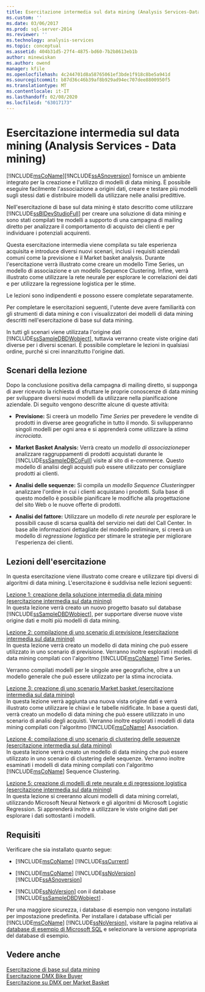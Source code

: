 ```yaml
---
title: Esercitazione intermedia sul data mining (Analysis Services-Data mining) | Microsoft Docs
ms.custom: ''
ms.date: 03/06/2017
ms.prod: sql-server-2014
ms.reviewer: ''
ms.technology: analysis-services
ms.topic: conceptual
ms.assetid: 404b31d5-27f4-4875-bd60-7b2b8613eb1b
author: minewiskan
ms.author: owend
manager: kfile
ms.openlocfilehash: 4c244701d8a58765061ef3bde1f918c8be5a941d
ms.sourcegitcommit: b87d36c46b39af8b929ad94ec707dee8800950f5
ms.translationtype: MT
ms.contentlocale: it-IT
ms.lasthandoff: 02/08/2020
ms.locfileid: "63017173"
---
```

# <a name="intermediate-data-mining-tutorial-analysis-services---data-mining"></a>Esercitazione intermedia sul data mining (Analysis Services - Data mining)
  [!INCLUDE[msCoName](../includes/msconame-md.md)][!INCLUDE[ssASnoversion](../includes/ssasnoversion-md.md)] fornisce un ambiente integrato per la creazione e l'utilizzo di modelli di data mining. È possibile eseguire facilmente l'associazione a origini dati, creare e testare più modelli sugli stessi dati e distribuire modelli da utilizzare nelle analisi predittive.  
  
 Nell'esercitazione di base sul data mining è stato descritto come utilizzare [!INCLUDE[ssBIDevStudioFull](../includes/ssbidevstudiofull-md.md)] per creare una soluzione di data mining e sono stati compilati tre modelli a supporto di una campagna di mailing diretto per analizzare il comportamento di acquisto dei clienti e per individuare i potenziali acquirenti.  
  
 Questa esercitazione intermedia viene compilata su tale esperienza acquisita e introduce diversi nuovi scenari, inclusi i requisiti aziendali comuni come la previsione e il Market basket analysis. Durante l'esercitazione verrà illustrato come creare un modello Time Series, un modello di associazione e un modello Sequence Clustering. Infine, verrà illustrato come utilizzare la rete neurale per esplorare le correlazioni dei dati e per utilizzare la regressione logistica per le stime.  
  
 Le lezioni sono indipendenti e possono essere completate separatamente.  
  
 Per completare le esercitazioni seguenti, l'utente deve avere familiarità con gli strumenti di data mining e con i visualizzatori dei modelli di data mining descritti nell'esercitazione di base sul data mining.  
  
 In tutti gli scenari viene utilizzata l'origine dati [!INCLUDE[ssSampleDBDWobject](../includes/sssampledbdwobject-md.md)], tuttavia verranno create viste origine dati diverse per i diversi scenari. È possibile completare le lezioni in qualsiasi ordine, purché si crei innanzitutto l'origine dati.  
  
## <a name="lesson-scenarios"></a>Scenari della lezione  
 Dopo la conclusione positiva della campagna di mailing diretto, si supponga di aver ricevuto la richiesta di sfruttare le proprie conoscenze di data mining per sviluppare diversi nuovi modelli da utilizzare nella pianificazione aziendale. Di seguito vengono descritte alcune di queste attività:  
  
-   **Previsione:** Si creerà un modello *Time Series* per prevedere le vendite di prodotti in diverse aree geografiche in tutto il mondo. Si svilupperanno singoli modelli per ogni area e si apprenderà come utilizzare la *stima incrociata*.  
  
-   **Market Basket Analysis:** Verrà creato un *modello di associazione*per analizzare raggruppamenti di prodotti acquistati durante le [!INCLUDE[ssSampleDBCoFull](../includes/sssampledbcofull-md.md)] visite al sito di e-commerce. Questo modello di analisi degli acquisti può essere utilizzato per consigliare prodotti ai clienti.  
  
-   **Analisi delle sequenze:** Si compila un *modello Sequence Clustering*per analizzare l'ordine in cui i clienti acquistano i prodotti. Sulla base di questo modello è possibile pianificare le modifiche alla progettazione del sito Web o le nuove offerte di prodotti.  
  
-   **Analisi del fattore:** Utilizzare un modello di *rete neurale* per esplorare le possibili cause di scarsa qualità del servizio nei dati del Call Center. In base alle informazioni dettagliate del modello preliminare, si creerà un modello di *regressione logistica* per stimare le strategie per migliorare l'esperienza dei clienti.  
  
## <a name="what-you-will-learn"></a>Lezioni dell'esercitazione  
 In questa esercitazione viene illustrato come creare e utilizzare tipi diversi di algoritmi di data mining. L'esercitazione è suddivisa nelle lezioni seguenti:  
  
 [Lezione 1: creazione della soluzione intermedia di data mining &#40;esercitazione intermedia sul data mining&#41;](../../2014/tutorials/lesson-1-create-solution-intermediate-data-mining-tutorial.md)  
 In questa lezione verrà creato un nuovo progetto basato sul database [!INCLUDE[ssSampleDBDWobject](../includes/sssampledbdwobject-md.md)], per supportare diverse nuove viste origine dati e molti più modelli di data mining.  
  
 [Lezione 2: compilazione di uno scenario di previsione &#40;esercitazione intermedia sul data mining&#41;](../../2014/tutorials/lesson-2-building-a-forecasting-scenario-intermediate-data-mining-tutorial.md)  
 In questa lezione verrà creato un modello di data mining che può essere utilizzato in uno scenario di previsione. Verranno inoltre esplorati i modelli di data mining compilati con l'algoritmo [!INCLUDE[msCoName](../includes/msconame-md.md)] Time Series.  
  
 Verranno compilati modelli per le singole aree geografiche, oltre a un modello generale che può essere utilizzato per la stima incrociata.  
  
 [Lezione 3: creazione di uno scenario Market basket &#40;esercitazione intermedia sul data mining&#41;](../../2014/tutorials/lesson-3-building-a-market-basket-scenario-intermediate-data-mining-tutorial.md)  
 In questa lezione verrà aggiunta una nuova vista origine dati e verrà illustrato come utilizzare le chiavi e le tabelle nidificate. In base a questi dati, verrà creato un modello di data mining che può essere utilizzato in uno scenario di analisi degli acquisti. Verranno inoltre esplorati i modelli di data mining compilati con l'algoritmo [!INCLUDE[msCoName](../includes/msconame-md.md)] Association.  
  
 [Lezione 4: compilazione di uno scenario di clustering delle sequenze &#40;esercitazione intermedia sul data mining&#41;](../../2014/tutorials/lesson-4-build-sequence-clustering-scenario-intermediate-data-mining.md)  
 In questa lezione verrà creato un modello di data mining che può essere utilizzato in uno scenario di clustering delle sequenze. Verranno inoltre esaminati i modelli di data mining compilati con l'algoritmo [!INCLUDE[msCoName](../includes/msconame-md.md)] Sequence Clustering.  
  
 [Lezione 5: creazione di modelli di rete neurale e di regressione logistica &#40;esercitazione intermedia sul data mining&#41;](../../2014/tutorials/lesson-5-build-models-intermediate-data-mining-tutorial.md)  
 In questa lezione si creeranno alcuni modelli di data mining correlati, utilizzando Microsoft Neural Network e gli algoritmi di Microsoft Logistic Regression. Si apprenderà inoltre a utilizzare le viste origine dati per esplorare i dati sottostanti i modelli.  
  
## <a name="requirements"></a>Requisiti  
 Verificare che sia installato quanto segue:  
  
-   [!INCLUDE[msCoName](../includes/msconame-md.md)] [!INCLUDE[ssCurrent](../includes/sscurrent-md.md)]  
  
-   [!INCLUDE[msCoName](../includes/msconame-md.md)] [!INCLUDE[ssNoVersion](../includes/ssnoversion-md.md)] [!INCLUDE[ssASnoversion](../includes/ssasnoversion-md.md)]  
  
-   
  [!INCLUDE[ssNoVersion](../includes/ssnoversion-md.md)] con il database [!INCLUDE[ssSampleDBDWobject](../includes/sssampledbdwobject-md.md)] .  
  
 Per una maggiore sicurezza, i database di esempio non vengono installati per impostazione predefinita. Per installare i database ufficiali per [!INCLUDE[msCoName](../includes/msconame-md.md)] [!INCLUDE[ssNoVersion](../includes/ssnoversion-md.md)], visitare la pagina relativa ai [database di esempio di Microsoft SQL](https://go.microsoft.com/fwlink/?LinkId=88417) e selezionare la versione appropriata del database di esempio.  
  
## <a name="see-also"></a>Vedere anche  
 [Esercitazione di base sul data mining](../../2014/tutorials/basic-data-mining-tutorial.md)   
 [Esercitazione DMX Bike Buyer](../../2014/tutorials/bike-buyer-dmx-tutorial.md)   
 [Esercitazione su DMX per Market Basket](../../2014/tutorials/market-basket-dmx-tutorial.md)  
  
  
